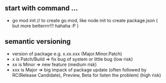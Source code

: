 ## start with command ...
- go mod init <projectname> // to create go.mod, like node init to create package.json ( but more betterrrr!!! hahaha :P )

## semantic versioning
- version of package e.g. x.xx.xxx (Major.Minor.Patch)
- x is Patch/Build => fix bug of system or little bug (low risk) 
- xx is Minor => new feature (medium risk)
- xxx is Major => big impack of package update (often followed by RC(Release Candidate), Preview, Beta for listen the problem) (high risk)